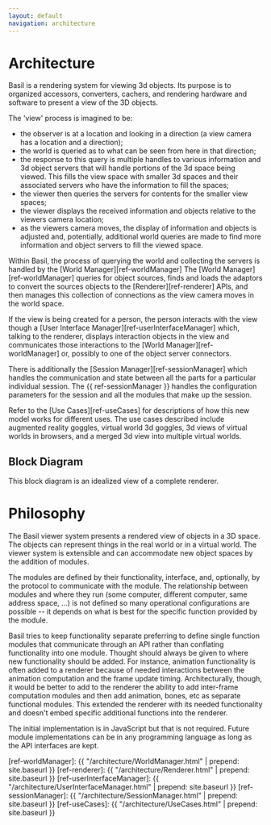 ```yaml
---
layout: default
navigation: architecture
---
```


# Architecture

Basil is a rendering system for viewing 3d objects.
Its purpose is to organized accessors, converters, cachers, and rendering
hardware and software to present a view of the 3D objects.

The 'view' process is imagined to be:

* the observer is at a location and looking in a direction
  (a view camera has a location and a direction);
* the world is queried as to what can be seen from here in that direction;
* the response to this query is multiple handles to various information and
  3d object servers that will handle portions of the 3d space being viewed.
  This fills the view space with smaller 3d spaces and their associated
  servers who have the information to fill the spaces;
* the viewer then queries the servers for contents for the smaller view spaces;
* the viewer displays the received information and objects relative to
  the viewers camera location;
* as the viewers camera moves, the display of information and objects is
  adjusted and, potentially, additional world queries are made to find more
  information and object servers to fill the viewed space.

Within Basil, the process of querying the world and collecting the servers
is handled by the
[World Manager][ref-worldManager]
The
[World Manager][ref-worldManager]
queries for object sources,
finds and loads the adaptors to convert the sources objects to the
[Renderer][ref-renderer]
APIs, and then manages this collection
of connections as the view camera moves in the world space.

If the view is being created for a person, the person interacts with
the view though a
[User Interface Manager][ref-userInterfaceManager]
which, talking to the renderer, displays interaction objects in the view
and communicates those interactions to the
[World Manager][ref-worldManager]
or, possibly to one of the object server connectors.

There is additionally the
[Session Manager][ref-sessionManager]
which handles
the communication and state between all the parts for a particular individual
session. The
{{ ref-sessionManager }}
handles the configuration
parameters for the session and all the modules that make up the session.

Refer to the
[Use Cases][ref-useCases]
for descriptions of how this new model
works for different uses.
The use cases described include
augmented reality goggles,
virtual world 3d goggles,
3d views of virtual worlds in browsers,
and 
a merged 3d view into multiple virtual worlds.

## Block Diagram

This block  diagram is an idealized view of a complete renderer.

# Philosophy

The Basil viewer system presents a rendered view of objects in a 3D space.
The objects can represent things in the real world or in a virtual world.
The viewer system is extensible and can accommodate new object spaces by the
addition of modules.

The modules are defined by their functionality, interface, and, optionally, by
the protocol to communicate with the module. The relationship between modules
and where they run (some computer, different computer, same address space, ...)
is not defined so many operational configurations are possible -- it depends on
what is best for the specific function provided by the module.

Basil tries to keep functionality separate preferring to define single function
modules that communicate through an API rather than conflating functionality into
one module. Thought should always be given to where new functionality should be
added. For instance, animation functionality is often added to a renderer because
of needed interactions between the animation computation and the frame update
timing. Architecturally, though, it would be better to add to the renderer
the ability to add inter-frame computation modules and then add animation, bones,
etc as separate functional modules. This extended the renderer with its needed
functionality and doesn't embed specific additional functions into the renderer.

The initial implementation is in JavaScript but that is not required.
Future module implementations can be in any programming language as long as
the API interfaces are kept.

[ref-worldManager]: {{ "/architecture/WorldManager.html" | prepend: site.baseurl }}
[ref-renderer]: {{ "/architecture/Renderer.html" | prepend: site.baseurl }}
[ref-userInterfaceManager]: {{ "/architecture/UserInterfaceManager.html" | prepend: site.baseurl }}
[ref-sessionManager]: {{ "/architecture/SessionManager.html" | prepend: site.baseurl }}
[ref-useCases]: {{ "/architecture/UseCases.html" | prepend: site.baseurl }}

<!-- vim: ts=2 sw=2 ai et spell
-->
